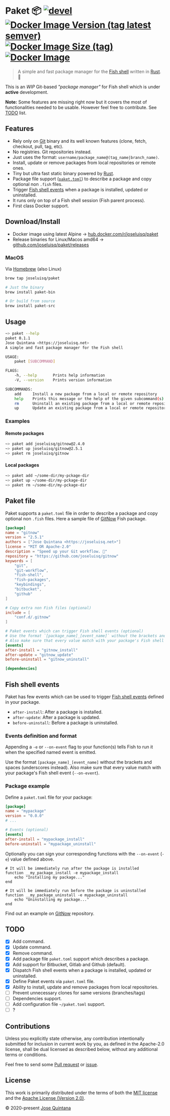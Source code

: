 # Paket 📦 [![devel](https://github.com/joseluisq/paket/actions/workflows/devel.yml/badge.svg)](https://github.com/joseluisq/paket/actions/workflows/devel.yml) [![Docker Image Version (tag latest semver)](https://img.shields.io/docker/v/joseluisq/paket/latest)](https://hub.docker.com/r/joseluisq/paket/) [![Docker Image Size (tag)](https://img.shields.io/docker/image-size/joseluisq/paket/latest)](https://hub.docker.com/r/joseluisq/paket/) [![Docker Image](https://img.shields.io/docker/pulls/joseluisq/paket.svg)](https://hub.docker.com/r/joseluisq/paket/)

> A simple and fast package manager for the [Fish shell](https://fishshell.com/) written in [Rust](https://www.rust-lang.org/). 🐠

This is an *WIP* Git-based *"package manager"* for Fish shell which is under **active** development.

**Note:** Some features are missing right now but it covers the most of functionalities needed to be usable. However feel free to contribute. See [TODO](#todo) list.

## Features

- Rely only on [Git](https://git-scm.com/) binary and its well known features (clone, fetch, checkout, pull, tag, etc).
- No registries. Git repositories instead.
- Just uses the format: `username/package_name@(tag_name|branch_name)`.
- Install, update or remove packages from local repositories or remote ones.
- Tiny but ultra fast static binary powered by [Rust](https://www.rust-lang.org/).
- Package file support ([`paket.toml`](#package-file)) to describe a package and copy optional non `.fish` files.
- Trigger [Fish shell events](https://fishshell.com/docs/current/cmds/emit.html) when a package is installed, updated or uninstalled.
- It runs only on top of a Fish shell session (Fish parent process).
- First class Docker support.

## Download/Install

- Docker image using latest Alpine → [hub.docker.com/r/joseluisq/paket](https://hub.docker.com/r/joseluisq/paket)
- Release binaries for Linux/Macos amd64 → [github.com/joseluisq/paket/releases](https://github.com/joseluisq/paket/releases)

### MacOS

Via [Homebrew](https://brew.sh/) (also Linux)


```sh
brew tap joseluisq/paket

# Just the binary
brew install paket-bin

# Or build from source
brew install paket-src
```

## Usage

```sh
~> paket --help
paket 0.1.1
Jose Quintana <https://joseluisq.net>
A simple and fast package manager for the Fish shell

USAGE:
    paket [SUBCOMMAND]

FLAGS:
    -h, --help       Prints help information
    -V, --version    Prints version information

SUBCOMMANDS:
    add     Install a new package from a local or remote repository
    help    Prints this message or the help of the given subcommand(s)
    rm      Uninstall an existing package from a local or remote repository
    up      Update an existing package from a local or remote repository
```

### Examples

#### Remote packages

```sh
~> paket add joseluisq/gitnow@2.4.0
~> paket up joseluisq/gitnow@2.5.1
~> paket rm joseluisq/gitnow
```

#### Local packages

```sh
~> paket add ~/some-dir/my-pckage-dir
~> paket up ~/some-dir/my-pckage-dir
~> paket rm ~/some-dir/my-pckage-dir
```

## Paket file

Paket supports a `paket.toml` file in order to describe a package and copy optional non `.fish` files.
Here a sample file of [GitNow](https://github.com/joseluisq/gitnow) Fish package.

```toml
[package]
name = "gitnow"
version = "2.5.1"
authors = ["Jose Quintana <https://joseluisq.net>"]
license = "MIT OR Apache-2.0"
description = "Speed up your Git workflow. 🐠"
repository = "https://github.com/joseluisq/gitnow"
keywords = [
    "git",
    "git-workflow",
    "fish-shell",
    "fish-packages",
    "keybindings",
    "bitbucket",
    "github"
]

# Copy extra non Fish files (optional)
include = [
    "conf.d/.gitnow"
]

# Paket events which can trigger Fish shell events (optional)
# Use the format `[package_name]_[event_name]` without the brackets and spaces (underscores instead).
# Also make sure that every value match with your package's Fish shell event (--on-event).
[events]
after-install = "gitnow_install"
after-update = "gitnow_update"
before-uninstall = "gitnow_uninstall"

[dependencies]
```

## Fish shell events

Paket has few events which can be used to trigger [Fish shell events](https://fishshell.com/docs/current/cmds/emit.html) defined in your package.

- `after-install`: After a package is installed.
- `after-update`: After a package is updated.
- `before-uninstall`: Before a package is uninstalled.

### Events definition and format

Appending a `-e` or `--on-event` flag to your function(s) tells Fish to run it when the specified named event is emitted.

Use the format `[package_name]_[event_name]` without the brackets and spaces (underscores instead).
Also make sure that every value match with your package's Fish shell event (`--on-event`).

### Package example

Define a `paket.toml` file for your package:

```toml
[package]
name = "mypackage"
version = "0.0.0"
# ...

# Events (optional)
[events]
after-install = "mypackage_install"
before-uninstall = "mypackage_uninstall"
```

Optionally you can sign your corresponding functions with the `--on-event` (`-e`) value defined above.

```fish
# It will be immediately run after the package is installed
function __my_package_install -e mypackage_install
    echo "Installing my package..."
end

# It will be immediately run before the package is uninstalled
function __my_package_uninstall -e mypackage_uninstall
    echo "Uninstalling my package..."
end
```

Find out an example on [GitNow](https://github.com/joseluisq/gitnow/blob/master/conf.d/gitnow.fish) repository.

## TODO

- [x] Add command.
- [x] Update command.
- [x] Remove command.
- [x] Add package file `paket.toml` support which describes a package.
- [x] Add support for Bitbucket, Gitlab and Github (default).
- [x] Dispatch Fish shell events when a package is installed, updated or uninstalled.
- [x] Define Paket events via `paket.toml` file.
- [x] Ability to install, update and remove packages from local repositories.
- [ ] Prevent unnecessary clones for same versions (branches/tags)
- [ ] Dependencies support.
- [ ] Add configuration file `~/paket.toml` support.
- [ ] ?

## Contributions

Unless you explicitly state otherwise, any contribution intentionally submitted for inclusion in current work by you, as defined in the Apache-2.0 license, shall be dual licensed as described below, without any additional terms or conditions.

Feel free to send some [Pull request](https://github.com/joseluisq/paket/pulls) or [issue](https://github.com/joseluisq/paket/issues).

## License

This work is primarily distributed under the terms of both the [MIT license](LICENSE-MIT) and the [Apache License (Version 2.0)](LICENSE-APACHE).

© 2020-present [Jose Quintana](https://joseluisq.net)
